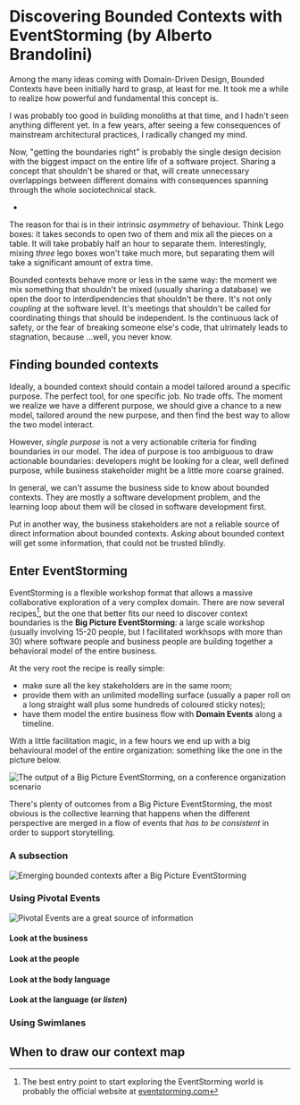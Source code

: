 # Discovering Bounded Contexts with EventStorming (by Alberto Brandolini)

Among the many ideas coming with Domain-Driven Design, Bounded Contexts have been initially hard to grasp, at least for me. It took me a while to realize how powerful and fundamental this concept is.

I was probably too good in building monoliths at that time, and I hadn't seen anything different yet. In a few years, after seeing a few consequences of mainstream architectural practices, I radically changed my mind.

Now, "getting the boundaries right" is probably the single design decision with the biggest impact on the entire life of a software project. Sharing a concept that shouldn't be shared or that, will create unnecessary overlappings between different domains with consequences spanning through the whole sociotechnical stack.

* 





The reason for thai is in their intrinsic _asymmetry_ of behaviour. Think Lego boxes: it takes seconds to open two of them and mix all the pieces on a table. It will take probably half an hour to separate them. Interestingly, mixing _three_ lego boxes won't take much more, but separating them will take a significant amount of extra time.

Bounded contexts behave more or less in the same way: the moment we mix something that shouldn't be mixed (usually sharing a database) we open the door to interdipendencies that shouldn't be there. It's not only _coupling_ at the software level. It's meetings that shouldn't be called for coordinating things that should be independent. Is the continuous lack of safety, or the fear of breaking someone else's code, that ulrimately leads to stagnation, because ...well, you never know.

## Finding bounded contexts

Ideally, a bounded context should contain a model tailored around a specific purpose. The perfect tool, for one specific job. No trade offs. 
The moment we realize we have a different purpose, we should give a chance to a new model, tailored around the new purpose, and then find the best way to allow the two model interact.

However, _single purpose_ is not a very actionable criteria for finding boundaries in our model. The idea of purpose is too ambiguous to draw actionable boundaries: developers might be looking for a clear, well defined purpose, while business stakeholder might be a little more coarse grained.

In general, we can't assume the business side to know about bounded contexts. They are mostly a software development problem, and the learning loop about them will be closed in software development first.

Put in another way, the business stakeholders are not a reliable source of direct information about bounded contexts. _Asking_ about bounded context will get some information, that could not be trusted blindly.

## Enter EventStorming

EventStorming is a flexible workshop format that allows a massive collaborative exploration of a very complex domain. There are now several recipes[^ESR], but the one that better fits our need to discover context boundaries is the **Big Picture EventStorming**: a large scale workshop (usually involving 15-20 people, but I facilitated workhsops with more than 30) where software people and business people are building together a behavioral model of the entire business.

At the very root the recipe is really simple:

* make sure all the key stakeholders are in the same room;
* provide them with an unlimited modelling surface (usually a paper roll on a long straight wall plus some hundreds of coloured sticky notes);
* have them model the entire business flow with **Domain Events** along a timeline.

With a little facilitation magic, in a few hours we end up with a big behavioural model of the entire organization: something like the one in the picture below.

![The output of a Big Picture EventStorming, on a conference organization scenario](images/alberto-brandolini/Big_Picture_conference_scenario.jpg)

There's plenty of outcomes from a Big Picture EventStorming, the most obvious is the collective learning that happens when the different perspective are merged in a flow of events that _has to be consistent_ in order to support storytelling.

### A subsection


![Emerging bounded contexts after a Big Picture EventStorming](images/alberto-brandolini/Emergent_Bounded_Context.png)

### Using Pivotal Events


![Pivotal Events are a great source of information](images/alberto-brandolini/ES_Big_picture-pivotal_events.png)

#### Look at the business

#### Look at the people

#### Look at the body language

#### Look at the language (or _listen_)

### Using Swimlanes


## When to draw our context map




[^ESR]: The best entry point to start exploring the EventStorming world is probably the official website at [eventstorming.com](https://www.eventstorming.com) 
